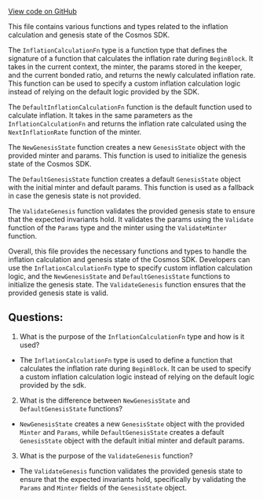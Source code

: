 [View code on GitHub](https://github.com/cosmos/cosmos-sdk.git/x/mint/types/genesis.go)

This file contains various functions and types related to the inflation calculation and genesis state of the Cosmos SDK. 

The `InflationCalculationFn` type is a function type that defines the signature of a function that calculates the inflation rate during `BeginBlock`. It takes in the current context, the minter, the params stored in the keeper, and the current bonded ratio, and returns the newly calculated inflation rate. This function can be used to specify a custom inflation calculation logic instead of relying on the default logic provided by the SDK. 

The `DefaultInflationCalculationFn` function is the default function used to calculate inflation. It takes in the same parameters as the `InflationCalculationFn` and returns the inflation rate calculated using the `NextInflationRate` function of the minter. 

The `NewGenesisState` function creates a new `GenesisState` object with the provided minter and params. This function is used to initialize the genesis state of the Cosmos SDK. 

The `DefaultGenesisState` function creates a default `GenesisState` object with the initial minter and default params. This function is used as a fallback in case the genesis state is not provided. 

The `ValidateGenesis` function validates the provided genesis state to ensure that the expected invariants hold. It validates the params using the `Validate` function of the `Params` type and the minter using the `ValidateMinter` function. 

Overall, this file provides the necessary functions and types to handle the inflation calculation and genesis state of the Cosmos SDK. Developers can use the `InflationCalculationFn` type to specify custom inflation calculation logic, and the `NewGenesisState` and `DefaultGenesisState` functions to initialize the genesis state. The `ValidateGenesis` function ensures that the provided genesis state is valid.
## Questions: 
 1. What is the purpose of the `InflationCalculationFn` type and how is it used?
- The `InflationCalculationFn` type is used to define a function that calculates the inflation rate during `BeginBlock`. It can be used to specify a custom inflation calculation logic instead of relying on the default logic provided by the sdk.

2. What is the difference between `NewGenesisState` and `DefaultGenesisState` functions?
- `NewGenesisState` creates a new `GenesisState` object with the provided `Minter` and `Params`, while `DefaultGenesisState` creates a default `GenesisState` object with the default initial minter and default params.

3. What is the purpose of the `ValidateGenesis` function?
- The `ValidateGenesis` function validates the provided genesis state to ensure that the expected invariants hold, specifically by validating the `Params` and `Minter` fields of the `GenesisState` object.